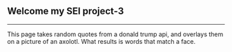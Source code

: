 ## Welcome my SEI project-3
----

This page takes random quotes from a donald trump api, and overlays them on a picture of an axolotl.
What results is words that match a face. 
